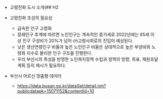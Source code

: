 - 고령친화 도시 소개(## H2

- 고령친화 조성의 필요성
  - 급속한 인구 고령화
  - 장래인구 추계에 따르면 노인인구는 계속적인 증가세로 2022년에는 65세 이상 인구 구성비가 20%가 넘어 ch고령사회로의 진입이 예상된다.
  - 낮은 생산연령인구 비율과 높은 노인인구 비율은 상대적으로 높은 부양비와 노령화 지수로 불리한 인구 구조를 진행한다.
  - 우리 부산시의 특성을 반영한 노인복지정책 수립과 정책의 방향, 목표, 재원조달 계획 등의 제시가 필요하다.
   
- 부산시 어르신 맞춤형 데이터
  - https://data.busan.go.kr/dataSet/detail.nm?publicdatapk=15071152&contentId=10

